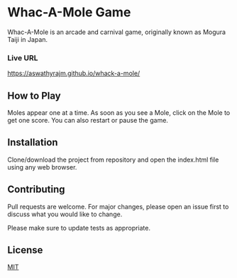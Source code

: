 # Whac-A-Mole Game

Whac-A-Mole is an arcade and carnival game, originally known as Mogura Taiji in Japan. 

### Live URL

 https://aswathyrajm.github.io/whack-a-mole/

## How to Play

Moles appear one at a time. As soon as you see a Mole, click on the Mole to get one score. You can also restart or pause the game.

## Installation

Clone/download the project from repository and open the index.html file using any web browser.

## Contributing
Pull requests are welcome. For major changes, please open an issue first to discuss what you would like to change.

Please make sure to update tests as appropriate.

## License
[MIT](https://choosealicense.com/licenses/mit/)

